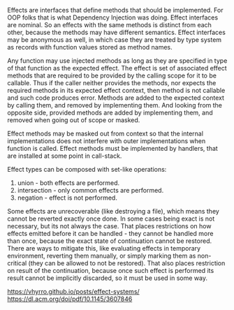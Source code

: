 Effects are interfaces that define methods that should be implemented.
For OOP folks that is what Dependency Injection was doing.
Effect interfaces are nominal. So an effects with the same methods is distinct from each other, because the methods may have different semantics.
Effect interfaces may be anonymous as well, in which case they are treated by type system as records with function values stored as method names.

Any function may use injected methods as long as they are specified in type of that function as the expected effect.
The effect is set of associated effect methods that are required to be provided by the calling scope for it to be callable.
Thus if the caller neither provides the methods, nor expects the required methods in its expected effect context, then method is not callable and such code produces error.
Methods are added to the expected context by calling them, and removed by implementing them.
And looking from the opposite side, provided methods are added by implementing them, and removed when going out of scope or masked.

Effect methods may be masked out from context so that the internal implementations does not interfere with outer implementations when function is called.
Effect methods must be implemented by handlers, that are installed at some point in call-stack.

Effect types can be composed with set-like operations:
1. union - both effects are performed.
2. intersection - only common effects are performed.
3. negation - effect is not performed.

Some effects are unrecoverable (like destroying a file), which means they cannot be reverted exactly once done. In some cases being exact is not necessary, but its not always the case. That places restrictions on how effects emitted before it can be handled - they cannot be handled more than once, because the exact state of continuation cannot be restored. There are ways to mitigate this, like evaluating effects in temporary environment, reverting them manually, or simply marking them as non-critical (they can be allowed to not be restored). That also places restriction on result of the continuation, because once such effect is performed its result cannot be implicitly discarded, so it must be used in some way.

https://vhyrro.github.io/posts/effect-systems/
https://dl.acm.org/doi/pdf/10.1145/3607846